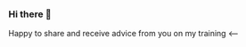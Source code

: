 ### Hi there 👋
<!--
- 🔭 Hi I'm Dinah,I'm currently working as a copywriter, but I'd like to do something different that I'm passionate about.
- 🌱 I'm learning web development, wordpress at Sayna
- 👯 I'm interested in web professions, which is why I like to increase my skills and deepen my knowledge with Sayna.
- 📫 How to reach me: dinahrakotoarivony@gmail.com

<br><br>
More about Me : https://www.linkedin.com/in/diary-herizo-dinah-felaniaina-mamiharivony-207378276/
<br><br>

--> Happy to share and receive advice from you on my training <--
